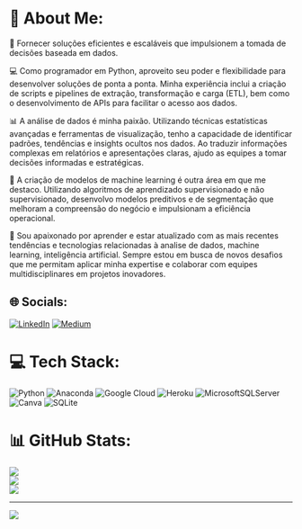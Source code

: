 # 💫 About Me:
🔬 Fornecer soluções eficientes e escaláveis que impulsionem a tomada de decisões baseada em dados.

💻 Como programador em Python, aproveito seu poder e flexibilidade para desenvolver soluções de ponta a ponta. Minha experiência inclui a criação de scripts e pipelines de extração, transformação e carga (ETL), bem como o desenvolvimento de APIs para facilitar o acesso aos dados.

📊 A análise de dados é minha paixão. Utilizando técnicas estatísticas avançadas e ferramentas de visualização, tenho a capacidade de identificar padrões, tendências e insights ocultos nos dados. Ao traduzir informações complexas em relatórios e apresentações claras, ajudo as equipes a tomar decisões informadas e estratégicas.

🤖 A criação de modelos de machine learning é outra área em que me destaco. Utilizando algoritmos de aprendizado supervisionado e não supervisionado, desenvolvo modelos preditivos e de segmentação que melhoram a compreensão do negócio e impulsionam a eficiência operacional.

🚀 Sou apaixonado por aprender e estar atualizado com as mais recentes tendências e tecnologias relacionadas à analise de dados, machine learning, inteligência artificial. Sempre estou em busca de novos desafios que me permitam aplicar minha expertise e colaborar com equipes multidisciplinares em projetos inovadores.

## 🌐 Socials:
[![LinkedIn](https://img.shields.io/badge/LinkedIn-%230077B5.svg?logo=linkedin&logoColor=white)](https://linkedin.com/in/thiago-ramos-oliveira/) [![Medium](https://img.shields.io/badge/Medium-12100E?logo=medium&logoColor=white)](https://medium.com/@thiagoramos20042) 

# 💻 Tech Stack:
![Python](https://img.shields.io/badge/python-3670A0?style=for-the-badge&logo=python&logoColor=ffdd54) ![Anaconda](https://img.shields.io/badge/Anaconda-%2344A833.svg?style=for-the-badge&logo=anaconda&logoColor=white) ![Google Cloud](https://img.shields.io/badge/Google%20Cloud-%234285F4.svg?style=for-the-badge&logo=google-cloud&logoColor=white) ![Heroku](https://img.shields.io/badge/heroku-%23430098.svg?style=for-the-badge&logo=heroku&logoColor=white) ![MicrosoftSQLServer](https://img.shields.io/badge/Microsoft%20SQL%20Sever-CC2927?style=for-the-badge&logo=microsoft%20sql%20server&logoColor=white) ![Canva](https://img.shields.io/badge/Canva-%2300C4CC.svg?style=for-the-badge&logo=Canva&logoColor=white) ![SQLite](https://img.shields.io/badge/sqlite-%2307405e.svg?style=for-the-badge&logo=sqlite&logoColor=white)
# 📊 GitHub Stats:
![](https://github-readme-stats.vercel.app/api?username=thiagoramos20042&theme=dark&hide_border=false&include_all_commits=false&count_private=false)<br/>
![](https://github-readme-streak-stats.herokuapp.com/?user=thiagoramos20042&theme=dark&hide_border=false)<br/>
![](https://github-readme-stats.vercel.app/api/top-langs/?username=thiagoramos20042&theme=dark&hide_border=false&include_all_commits=false&count_private=false&layout=compact)

---
[![](https://visitcount.itsvg.in/api?id=thiagoramos20042&icon=0&color=0)](https://visitcount.itsvg.in)

<!-- Proudly created with GPRM ( https://gprm.itsvg.in ) -->
